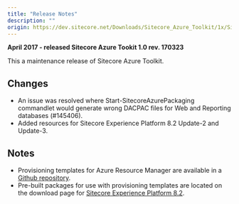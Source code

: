 ```yaml
---
title: "Release Notes"
description: ""
origin: https://dev.sitecore.net/Downloads/Sitecore_Azure_Toolkit/1x/Sitecore_Azure_Toolkit_103/Release_Notes
---
```


**April 2017 - released Sitecore Azure Tookit 1.0 rev. 170323**

This a maintenance release of Sitecore Azure Toolkit.

## Changes

-   An issue was resolved where Start-SitecoreAzurePackaging commandlet would generate wrong DACPAC files for Web and Reporting databases (#145406).
-   Added resources for Sitecore Experience Platform 8.2 Update-2 and Update-3.

## Notes

-   Provisioning templates for Azure Resource Manager are available in a [Github repository](https://github.com/Sitecore/Sitecore-Azure-Quickstart-Templates).
-   Pre-built packages for use with provisioning templates are located on the download page for [Sitecore Experience Platform 8.2](/downloads/Sitecore_Experience_Platform/82).